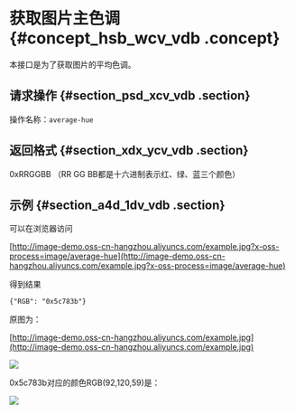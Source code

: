 # 获取图片主色调 {#concept_hsb_wcv_vdb .concept}

本接口是为了获取图片的平均色调。

## 请求操作 {#section_psd_xcv_vdb .section}

操作名称：`average-hue`

## 返回格式 {#section_xdx_ycv_vdb .section}

0xRRGGBB （RR GG BB都是十六进制表示红、绿、蓝三个颜色）

## 示例 {#section_a4d_1dv_vdb .section}

可以在浏览器访问

[http://image-demo.oss-cn-hangzhou.aliyuncs.com/example.jpg?x-oss-process=image/average-hue](http://image-demo.oss-cn-hangzhou.aliyuncs.com/example.jpg?x-oss-process=image/average-hue)

得到结果

```
{"RGB": "0x5c783b"}
```

原图为：

[http://image-demo.oss-cn-hangzhou.aliyuncs.com/example.jpg](http://image-demo.oss-cn-hangzhou.aliyuncs.com/example.jpg)

![](http://static-aliyun-doc.oss-cn-hangzhou.aliyuncs.com/assets/img/4789/2667_zh-CN.jpg)

0x5c783b对应的颜色RGB\(92,120,59\)是：

![](http://static-aliyun-doc.oss-cn-hangzhou.aliyuncs.com/assets/img/4789/2668_zh-CN.png)


